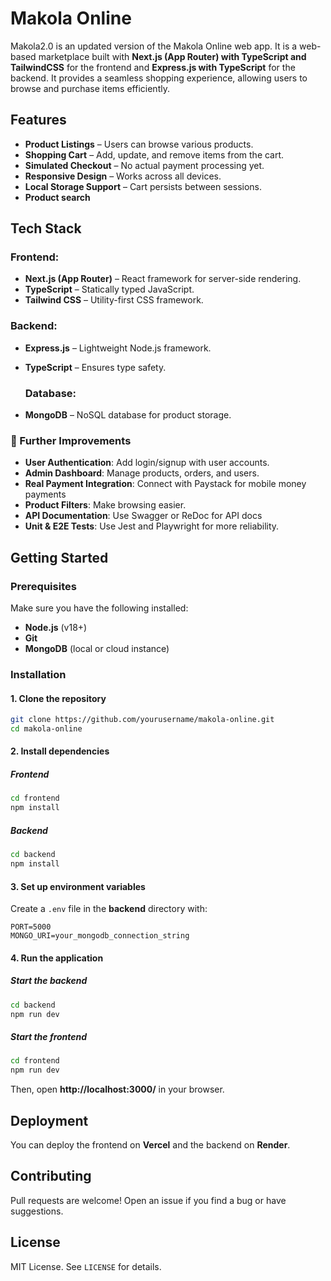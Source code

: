 # Makola Online

Makola2.0 is an updated version of the Makola Online web app. It is a web-based marketplace built with **Next.js (App Router) with TypeScript and TailwindCSS** for the frontend and **Express.js with TypeScript** for the backend. 
It provides a seamless shopping experience, allowing users to browse and purchase items efficiently.

## Features
- **Product Listings** – Users can browse various products.
- **Shopping Cart** – Add, update, and remove items from the cart.
- **Simulated Checkout** – No actual payment processing yet.
- **Responsive Design** – Works across all devices.
- **Local Storage Support** – Cart persists between sessions.
- **Product search**

## Tech Stack
### Frontend:
- **Next.js (App Router)** – React framework for server-side rendering.
- **TypeScript** – Statically typed JavaScript.
- **Tailwind CSS** – Utility-first CSS framework.

### Backend:
- **Express.js** – Lightweight Node.js framework.
- **TypeScript** – Ensures type safety.

  ### Database:
- **MongoDB** – NoSQL database for product storage.

 ### 🚀 Further Improvements
- **User Authentication**: Add login/signup with user accounts.
- **Admin Dashboard**: Manage products, orders, and users.
- **Real Payment Integration**: Connect with Paystack for mobile money payments
- **Product Filters**: Make browsing easier.
- **API Documentation**: Use Swagger or ReDoc for API docs
- **Unit & E2E Tests**: Use Jest and Playwright for more reliability.

## Getting Started
### Prerequisites
Make sure you have the following installed:
- **Node.js** (v18+)
- **Git**
- **MongoDB** (local or cloud instance)

### Installation
#### 1. Clone the repository
```bash
git clone https://github.com/yourusername/makola-online.git
cd makola-online
```
#### 2. Install dependencies
##### Frontend
```bash
cd frontend
npm install
```
##### Backend
```bash
cd backend
npm install
```
#### 3. Set up environment variables
Create a `.env` file in the **backend** directory with:
```
PORT=5000
MONGO_URI=your_mongodb_connection_string
```

#### 4. Run the application
##### Start the backend
```bash
cd backend
npm run dev
```
##### Start the frontend
```bash
cd frontend
npm run dev
```
Then, open **http://localhost:3000/** in your browser.

## Deployment
You can deploy the frontend on **Vercel** and the backend on **Render**.

## Contributing
Pull requests are welcome! Open an issue if you find a bug or have suggestions.

## License
MIT License. See `LICENSE` for details.

